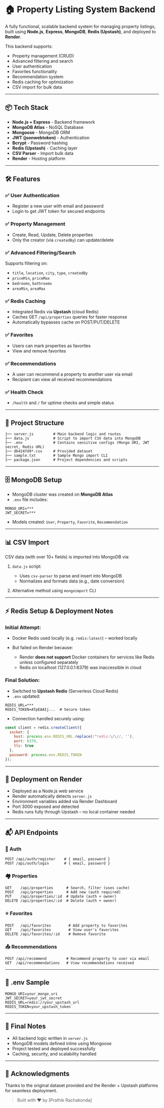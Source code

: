 # 🏠 Property Listing System Backend

A fully functional, scalable backend system for managing property listings, built using **Node.js**, **Express**, **MongoDB**, **Redis (Upstash)**, and deployed to **Render**.

This backend supports:

* Property management (CRUD)
* Advanced filtering and search
* User authentication
* Favorites functionality
* Recommendation system
* Redis caching for optimization
* CSV import for bulk data

---

## 📦 Tech Stack

* **Node.js + Express** - Backend framework
* **MongoDB Atlas** - NoSQL Database
* **Mongoose** - MongoDB ORM
* **JWT (jsonwebtoken)** - Authentication
* **Bcrypt** - Password hashing
* **Redis (Upstash)** - Caching layer
* **CSV Parser** - Import bulk data
* **Render** - Hosting platform

---

## 🛠️ Features

### ✅ User Authentication

* Register a new user with email and password
* Login to get JWT token for secured endpoints

### ✅ Property Management

* Create, Read, Update, Delete properties
* Only the creator (via `createdBy`) can update/delete

### ✅ Advanced Filtering/Search

Supports filtering on:

* `title`, `location`, `city`, `type`, `createdBy`
* `priceMin`, `priceMax`
* `bedrooms`, `bathrooms`
* `areaMin`, `areaMax`

### ✅ Redis Caching

* Integrated Redis via **Upstash** (cloud Redis)
* Caches GET `/api/properties` queries for faster response
* Automatically bypasses cache on POST/PUT/DELETE

### ✅ Favorites

* Users can mark properties as favorites
* View and remove favorites

### ✅ Recommendations

* A user can recommend a property to another user via email
* Recipient can view all received recommendations

### ✅ Health Check

* `/health` and `/` for uptime checks and simple status

---

## 📂 Project Structure

```
├── server.js         # Main backend logic and routes
├── data.js           # Script to import CSV data into MongoDB
├── .env              # Contains sensitive configs (Mongo URI, JWT secret, Redis URL)
├── db424fd9*.csv     # Provided dataset
├── sample.txt        # Sample Mongo import CLI
├── package.json      # Project dependencies and scripts
```

---

## 🗄️ MongoDB Setup

* MongoDB cluster was created on **MongoDB Atlas**
* `.env` file includes:

```dotenv
MONGO_URI=***
JWT_SECRET=***
```

* Models created: `User`, `Property`, `Favorite`, `Recommendation`

---

## 📊 CSV Import

CSV data (with over 10+ fields) is imported into MongoDB via:

1. `data.js` script:

   * Uses `csv-parser` to parse and insert into MongoDB
   * Normalizes and formats data (e.g., date conversion)
2. Alternative method using `mongoimport` CLI

---

## ⚡ Redis Setup & Deployment Notes

### Initial Attempt:

* Docker Redis used locally (e.g. `redis:latest`) – worked locally
* But failed on Render because:

  * Render **does not support** Docker containers for services like Redis unless configured separately
  * Redis on localhost (127.0.0.1:6379) was inaccessible in cloud

### Final Solution:

* Switched to **Upstash Redis** (Serverless Cloud Redis)
* `.env` updated:

```dotenv
REDIS_URL=***
REDIS_TOKEN=ATpEAAIj...  # Secure token
```

* Connection handled securely using:

```js
const client = redis.createClient({
  socket: {
    host: process.env.REDIS_URL.replace(/^redis:\/\//, ''),
    port: 6379,
    tls: true
  },
  password: process.env.REDIS_TOKEN
});
```

---

## 🚀 Deployment on Render

* Deployed as a Node.js web service
* Render automatically detects `server.js`
* Environment variables added via Render Dashboard
* Port 3000 exposed and detected
* Redis runs fully through Upstash – no local container needed

---

## 📬 API Endpoints

### 🧑 Auth

```
POST /api/auth/register    # { email, password }
POST /api/auth/login       # { email, password }
```

### 🏘️ Properties

```
GET    /api/properties      # Search, filter (uses cache)
POST   /api/properties      # Add new (auth required)
PUT    /api/properties/:id  # Update (auth + owner)
DELETE /api/properties/:id  # Delete (auth + owner)
```

### ⭐ Favorites

```
POST   /api/favorites        # Add property to favorites
GET    /api/favorites        # View user's favorites
DELETE /api/favorites/:id    # Remove favorite
```

### 📤 Recommendations

```
POST /api/recommend         # Recommend property to user via email
GET  /api/recommendations   # View recommendations received
```

---

## 🔐 .env Sample

```
MONGO_URI=your_mongo_uri
JWT_SECRET=your_jwt_secret
REDIS_URL=redis://your_upstash_url
REDIS_TOKEN=your_upstash_token
```

---

## 📎 Final Notes

* All backend logic written in `server.js`
* MongoDB models defined inline using Mongoose
* Project tested and deployed successfully
* Caching, security, and scalability handled

---

## 🙌 Acknowledgments

Thanks to the original dataset provided and the Render + Upstash platforms for seamless deployment.

> Built with ❤️ by \[Prathik Rachakonda]

